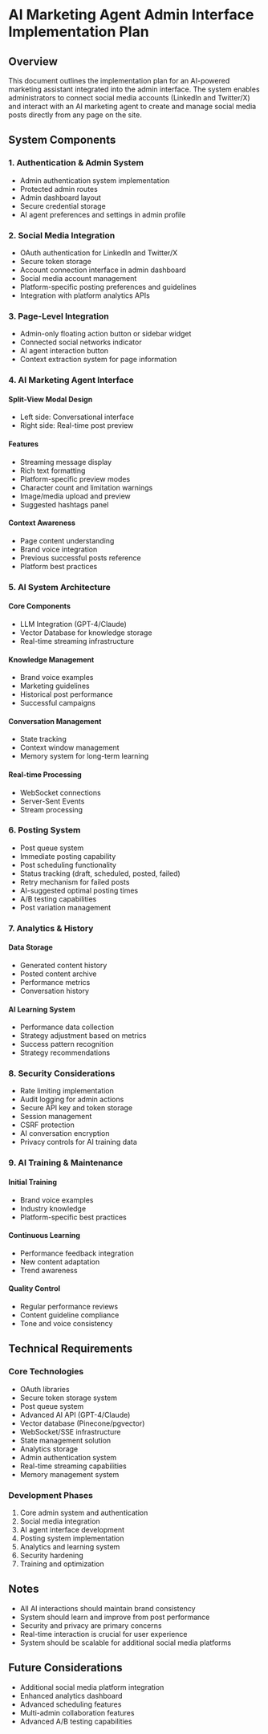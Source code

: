 # AI Marketing Agent Admin Interface Implementation Plan

## Overview
This document outlines the implementation plan for an AI-powered marketing assistant integrated into the admin interface. The system enables administrators to connect social media accounts (LinkedIn and Twitter/X) and interact with an AI marketing agent to create and manage social media posts directly from any page on the site.

## System Components

### 1. Authentication & Admin System
- Admin authentication system implementation
- Protected admin routes
- Admin dashboard layout
- Secure credential storage
- AI agent preferences and settings in admin profile

### 2. Social Media Integration
- OAuth authentication for LinkedIn and Twitter/X
- Secure token storage
- Account connection interface in admin dashboard
- Social media account management
- Platform-specific posting preferences and guidelines
- Integration with platform analytics APIs

### 3. Page-Level Integration
- Admin-only floating action button or sidebar widget
- Connected social networks indicator
- AI agent interaction button
- Context extraction system for page information

### 4. AI Marketing Agent Interface
#### Split-View Modal Design
- Left side: Conversational interface
- Right side: Real-time post preview

#### Features
- Streaming message display
- Rich text formatting
- Platform-specific preview modes
- Character count and limitation warnings
- Image/media upload and preview
- Suggested hashtags panel

#### Context Awareness
- Page content understanding
- Brand voice integration
- Previous successful posts reference
- Platform best practices

### 5. AI System Architecture
#### Core Components
- LLM Integration (GPT-4/Claude)
- Vector Database for knowledge storage
- Real-time streaming infrastructure

#### Knowledge Management
- Brand voice examples
- Marketing guidelines
- Historical post performance
- Successful campaigns

#### Conversation Management
- State tracking
- Context window management
- Memory system for long-term learning

#### Real-time Processing
- WebSocket connections
- Server-Sent Events
- Stream processing

### 6. Posting System
- Post queue system
- Immediate posting capability
- Post scheduling functionality
- Status tracking (draft, scheduled, posted, failed)
- Retry mechanism for failed posts
- AI-suggested optimal posting times
- A/B testing capabilities
- Post variation management

### 7. Analytics & History
#### Data Storage
- Generated content history
- Posted content archive
- Performance metrics
- Conversation history

#### AI Learning System
- Performance data collection
- Strategy adjustment based on metrics
- Success pattern recognition
- Strategy recommendations

### 8. Security Considerations
- Rate limiting implementation
- Audit logging for admin actions
- Secure API key and token storage
- Session management
- CSRF protection
- AI conversation encryption
- Privacy controls for AI training data

### 9. AI Training & Maintenance
#### Initial Training
- Brand voice examples
- Industry knowledge
- Platform-specific best practices

#### Continuous Learning
- Performance feedback integration
- New content adaptation
- Trend awareness

#### Quality Control
- Regular performance reviews
- Content guideline compliance
- Tone and voice consistency

## Technical Requirements

### Core Technologies
- OAuth libraries
- Secure token storage system
- Post queue system
- Advanced AI API (GPT-4/Claude)
- Vector database (Pinecone/pgvector)
- WebSocket/SSE infrastructure
- State management solution
- Analytics storage
- Admin authentication system
- Real-time streaming capabilities
- Memory management system

### Development Phases
1. Core admin system and authentication
2. Social media integration
3. AI agent interface development
4. Posting system implementation
5. Analytics and learning system
6. Security hardening
7. Training and optimization

## Notes
- All AI interactions should maintain brand consistency
- System should learn and improve from post performance
- Security and privacy are primary concerns
- Real-time interaction is crucial for user experience
- System should be scalable for additional social media platforms

## Future Considerations
- Additional social media platform integration
- Enhanced analytics dashboard
- Advanced scheduling features
- Multi-admin collaboration features
- Advanced A/B testing capabilities 